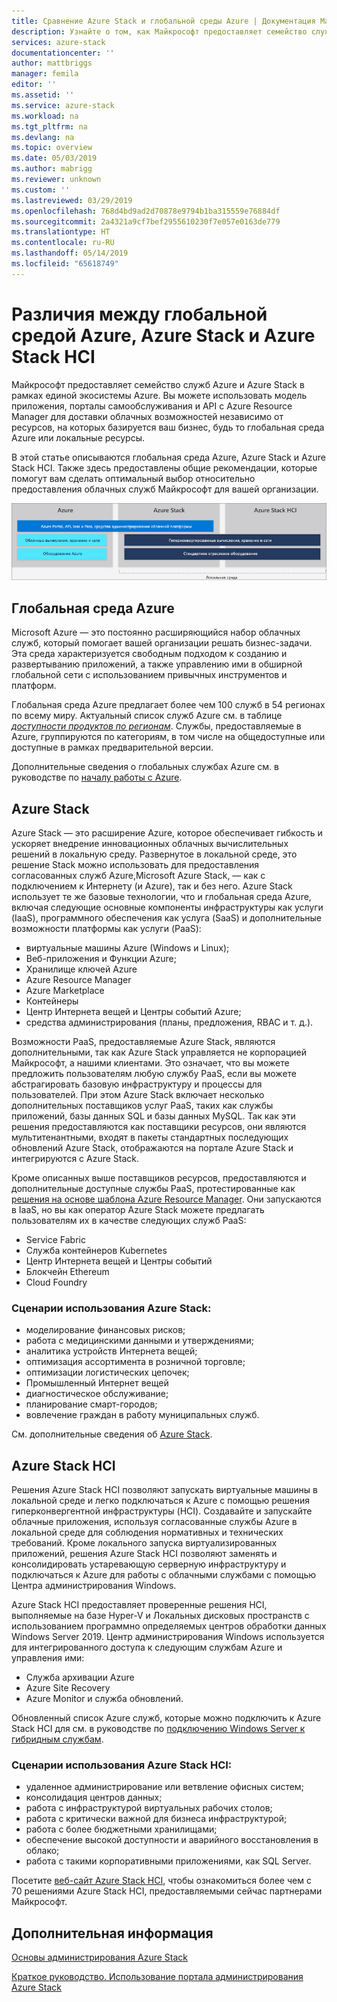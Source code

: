 ```yaml
---
title: Сравнение Azure Stack и глобальной среды Azure | Документация Майкрософт
description: Узнайте о том, как Майкрософт предоставляет семейство служб Azure и Azure Stack в рамках единой экосистемы Azure
services: azure-stack
documentationcenter: ''
author: mattbriggs
manager: femila
editor: ''
ms.assetid: ''
ms.service: azure-stack
ms.workload: na
ms.tgt_pltfrm: na
ms.devlang: na
ms.topic: overview
ms.date: 05/03/2019
ms.author: mabrigg
ms.reviewer: unknown
ms.custom: ''
ms.lastreviewed: 03/29/2019
ms.openlocfilehash: 768d4bd9ad2d70878e9794b1ba315559e76884df
ms.sourcegitcommit: 2a4321a9cf7bef2955610230f7e057e0163de779
ms.translationtype: HT
ms.contentlocale: ru-RU
ms.lasthandoff: 05/14/2019
ms.locfileid: "65618749"
---
```

# <a name="differences-between-global-azure-azure-stack-and-azure-stack-hci"></a>Различия между глобальной средой Azure, Azure Stack и Azure Stack HCI

Майкрософт предоставляет семейство служб Azure и Azure Stack в рамках единой экосистемы Azure. Вы можете использовать модель приложения, порталы самообслуживания и API с Azure Resource Manager для доставки облачных возможностей независимо от ресурсов, на которых базируется ваш бизнес, будь то глобальная среда Azure или локальные ресурсы.

В этой статье описываются глобальная среда Azure, Azure Stack и Azure Stack HCI. Также здесь предоставлены общие рекомендации, которые помогут вам сделать оптимальный выбор относительно предоставления облачных служб Майкрософт для вашей организации.

![Обзор экосистемы Azure](./media/compare-azure-azure-stack/azure-family.png)

## <a name="global-azure"></a>Глобальная среда Azure

Microsoft Azure — это постоянно расширяющийся набор облачных служб, который помогает вашей организации решать бизнес-задачи. Эта среда характеризуется свободным подходом к созданию и развертыванию приложений, а также управлению ими в обширной глобальной сети с использованием привычных инструментов и платформ.

Глобальная среда Azure предлагает более чем 100 служб в 54 регионах по всему миру. Актуальный список служб Azure см. в таблице [*доступности продуктов по регионам*](https://azure.microsoft.com/regions/services). Службы, предоставляемые в Azure, группируются по категориям, в том числе на общедоступные или доступные в рамках предварительной версии.

Дополнительные сведения о глобальных службах Azure см. в руководстве по [началу работы с Azure](https://docs.microsoft.com/azure/#pivot=get-started&panel=get-started1).

## <a name="azure-stack"></a>Azure Stack

Azure Stack — это расширение Azure, которое обеспечивает гибкость и ускоряет внедрение инновационных облачных вычислительных решений в локальную среду. Развернутое в локальной среде, это решение Stack можно использовать для предоставления согласованных служб Azure,Microsoft Azure Stack, — как с подключением к Интернету (и Azure), так и без него. Azure Stack использует те же базовые технологии, что и глобальная среда Azure, включая следующие основные компоненты инфраструктуры как услуги (IaaS), программного обеспечения как услуга (SaaS) и дополнительные возможности платформы как услуги (PaaS):

- виртуальные машины Azure (Windows и Linux);
- Веб-приложения и Функции Azure;
- Хранилище ключей Azure
- Azure Resource Manager
- Azure Marketplace
- Контейнеры
- Центр Интернета вещей и Центры событий Azure;
- средства администрирования (планы, предложения, RBAC и т. д.).

Возможности PaaS, предоставляемые Azure Stack, являются дополнительными, так как Azure Stack управляется не корпорацией Майкрософт, а нашими клиентами. Это означает, что вы можете предложить пользователям любую службу PaaS, если вы можете абстрагировать базовую инфраструктуру и процессы для пользователей. При этом Azure Stack включает несколько дополнительных поставщиков услуг PaaS, таких как службы приложений, базы данных SQL и базы данных MySQL. Так как эти решения предоставляются как поставщики ресурсов, они являются мультитенантными, входят в пакеты стандартных последующих обновлений Azure Stack, отображаются на портале Azure Stack и интегрируются с Azure Stack.

Кроме описанных выше поставщиков ресурсов, предоставляются и дополнительные доступные службы PaaS, протестированные как [решения на основе шаблона Azure Resource Manager](https://github.com/Azure/AzureStack-QuickStart-Templates). Они запускаются в IaaS, но вы как оператор Azure Stack можете предлагать пользователям их в качестве следующих служб PaaS:

- Service Fabric
- Служба контейнеров Kubernetes
- Центр Интернета вещей и Центры событий
- Блокчейн Ethereum
- Cloud Foundry

### <a name="example-use-cases-for-azure-stack"></a>Сценарии использования Azure Stack:

- моделирование финансовых рисков;
- работа с медицинскими данными и утверждениями;
- аналитика устройств Интернета вещей;
- оптимизация ассортимента в розничной торговле;
- оптимизации логистических цепочек;
- Промышленный Интернет вещей
- диагностическое обслуживание;
- планирование смарт-городов;
- вовлечение граждан в работу муниципальных служб.

См. дополнительные сведения об [Azure Stack](azure-stack-overview.md).

## <a name="azure-stack-hci"></a>Azure Stack HCI 

Решения Azure Stack HCI позволяют запускать виртуальные машины в локальной среде и легко подключаться к Azure с помощью решения гиперконвергентной инфраструктуры (HCI). Создавайте и запускайте облачные приложения, используя согласованные службы Azure в локальной среде для соблюдения нормативных и технических требований. Кроме локального запуска виртуализированных приложений, решения Azure Stack HCI позволяют заменять и консолидировать устаревающую серверную инфраструктуру и подключаться к Azure для работы с облачными службами с помощью Центра администрирования Windows.

Azure Stack HCI предоставляет проверенные решения HCI, выполняемые на базе Hyper-V и Локальных дисковых пространств с использованием программно определяемых центров обработки данных Windows Server 2019. Центр администрирования Windows используется для интегрированного доступа к следующим службам Azure и управления ими:

- Служба архивации Azure
- Azure Site Recovery
- Azure Monitor и служба обновлений.

Обновленный список Azure служб, которые можно подключить к Azure Stack HCI для см. в руководстве по [подключению Windows Server к гибридным службам](https://docs.microsoft.com/windows-server/azure-hybrid-services/index).

### <a name="example-use-cases-for-azure-stack-hci"></a>Сценарии использования Azure Stack HCI:
- удаленное администрирование или ветвление офисных систем;
- консолидация центров данных;
- работа с инфраструктурой виртуальных рабочих столов;
- работа с критически важной для бизнеса инфраструктурой;
- работа с более бюджетными хранилищами;
- обеспечение высокой доступности и аварийного восстановления в облако;
- работа с такими корпоративными приложениями, как SQL Server.

Посетите [веб-сайт Azure Stack HCI](https://azure.microsoft.com/overview/azure-stack/hci/), чтобы ознакомиться более чем с 70 решениями Azure Stack HCI, предоставляемыми сейчас партнерами Майкрософт.

## <a name="next-steps"></a>Дополнительная информация

[Основы администрирования Azure Stack](azure-stack-manage-basics.md)

[Краткое руководство. Использование портала администрирования Azure Stack](azure-stack-manage-portals.md)
